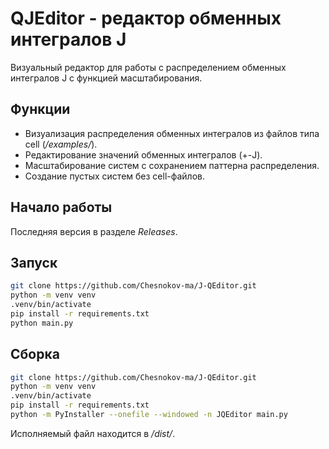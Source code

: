 # QJEditor - редактор обменных интегралов J

Визуальный редактор для работы с распределением обменных интегралов J с функцией масштабирования. 

## Функции

- Визуализация распределения обменных интегралов из файлов типа cell (_/examples/_).
- Редактирование значений обменных интегралов (+-J).
- Масштабирование систем с сохранением паттерна распределения.
- Создание пустых систем без cell-файлов.

## Начало работы

Последняя версия в разделе _Releases_.

## Запуск

```bash
git clone https://github.com/Chesnokov-ma/J-QEditor.git
python -m venv venv
.venv/bin/activate
pip install -r requirements.txt
python main.py
```

## Сборка

```bash
git clone https://github.com/Chesnokov-ma/J-QEditor.git
python -m venv venv
.venv/bin/activate
pip install -r requirements.txt
python -m PyInstaller --onefile --windowed -n JQEditor main.py
```

Исполняемый файл находится в _/dist/_.
